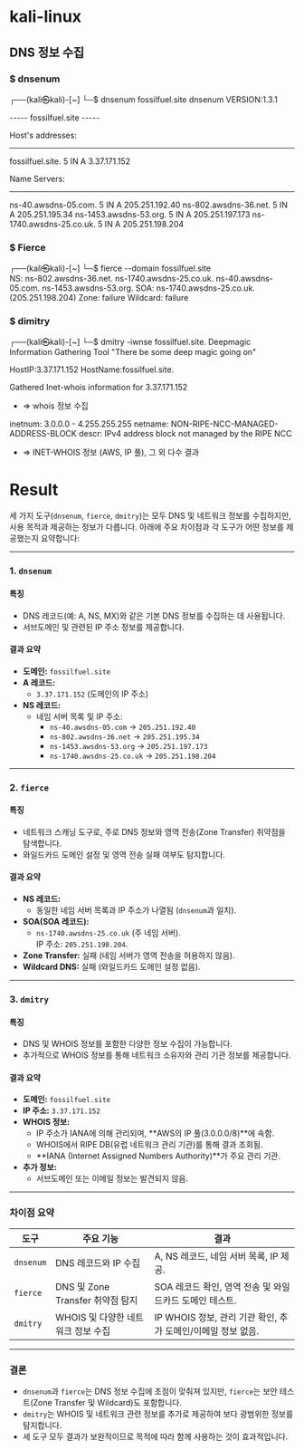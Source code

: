 # kali-linux

## DNS 정보 수집
### $ dnsenum

┌──(kali㉿kali)-[~]
└─$ dnsenum fossilfuel.site
dnsenum VERSION:1.3.1

-----   fossilfuel.site   -----


Host's addresses:
__________________

fossilfuel.site.                         5        IN    A        3.37.171.152


Name Servers:
______________

ns-40.awsdns-05.com.                     5        IN    A        205.251.192.40
ns-802.awsdns-36.net.                    5        IN    A        205.251.195.34
ns-1453.awsdns-53.org.                   5        IN    A        205.251.197.173
ns-1740.awsdns-25.co.uk.                 5        IN    A        205.251.198.204


### $ Fierce 

┌──(kali㉿kali)-[~]
└─$ fierce --domain fossilfuel.site       
NS: ns-802.awsdns-36.net. ns-1740.awsdns-25.co.uk. ns-40.awsdns-05.com. ns-1453.awsdns-53.org.
SOA: ns-1740.awsdns-25.co.uk. (205.251.198.204)
Zone: failure
Wildcard: failure



### $ dimitry

┌──(kali㉿kali)-[~]
└─$ dmitry -iwnse fossilfuel.site.
Deepmagic Information Gathering Tool
"There be some deep magic going on"

HostIP:3.37.171.152
HostName:fossilfuel.site.

Gathered Inet-whois information for 3.37.171.152

- => whois 정보 수집

inetnum:        3.0.0.0 - 4.255.255.255
netname:        NON-RIPE-NCC-MANAGED-ADDRESS-BLOCK
descr:          IPv4 address block not managed by the RIPE NCC

- => INET-WHOIS 정보 (AWS, IP 풀), 그 외 다수 결과

# Result
세 가지 도구(`dnsenum`, `fierce`, `dmitry`)는 모두 DNS 및 네트워크 정보를 수집하지만, 사용 목적과 제공하는 정보가 다릅니다. 아래에 주요 차이점과 각 도구가 어떤 정보를 제공했는지 요약합니다:

---

### 1. **`dnsenum`**
#### 특징
- DNS 레코드(예: A, NS, MX)와 같은 기본 DNS 정보를 수집하는 데 사용됩니다.
- 서브도메인 및 관련된 IP 주소 정보를 제공합니다.

#### 결과 요약
- **도메인:** `fossilfuel.site`
- **A 레코드:**
    - `3.37.171.152` (도메인의 IP 주소)
- **NS 레코드:**
    - 네임 서버 목록 및 IP 주소:
        - `ns-40.awsdns-05.com` → `205.251.192.40`
        - `ns-802.awsdns-36.net` → `205.251.195.34`
        - `ns-1453.awsdns-53.org` → `205.251.197.173`
        - `ns-1740.awsdns-25.co.uk` → `205.251.198.204`

---

### 2. **`fierce`**
#### 특징
- 네트워크 스캐닝 도구로, 주로 DNS 정보와 영역 전송(Zone Transfer) 취약점을 탐색합니다.
- 와일드카드 도메인 설정 및 영역 전송 실패 여부도 탐지합니다.

#### 결과 요약
- **NS 레코드:**
    - 동일한 네임 서버 목록과 IP 주소가 나열됨 (`dnsenum`과 일치).
- **SOA(SOA 레코드):**
    - `ns-1740.awsdns-25.co.uk` (주 네임 서버).  
      IP 주소: `205.251.198.204`.
- **Zone Transfer:** 실패 (네임 서버가 영역 전송을 허용하지 않음).
- **Wildcard DNS:** 실패 (와일드카드 도메인 설정 없음).

---

### 3. **`dmitry`**
#### 특징
- DNS 및 WHOIS 정보를 포함한 다양한 정보 수집이 가능합니다.
- 추가적으로 WHOIS 정보를 통해 네트워크 소유자와 관리 기관 정보를 제공합니다.

#### 결과 요약
- **도메인:** `fossilfuel.site`
- **IP 주소:** `3.37.171.152`
- **WHOIS 정보:**
    - IP 주소가 IANA에 의해 관리되며, **AWS의 IP 풀(3.0.0.0/8)**에 속함.
    - WHOIS에서 RIPE DB(유럽 네트워크 관리 기관)를 통해 결과 조회됨.
    - **IANA (Internet Assigned Numbers Authority)**가 주요 관리 기관.
- **추가 정보:**
    - 서브도메인 또는 이메일 정보는 발견되지 않음.

---

### **차이점 요약**
| **도구**         | **주요 기능**                             | **결과**                                                                                  |
|-------------------|-------------------------------------------|------------------------------------------------------------------------------------------|
| `dnsenum`         | DNS 레코드와 IP 수집                      | A, NS 레코드, 네임 서버 목록, IP 제공.                                                   |
| `fierce`          | DNS 및 Zone Transfer 취약점 탐지          | SOA 레코드 확인, 영역 전송 및 와일드카드 도메인 테스트.                                    |
| `dmitry`          | WHOIS 및 다양한 네트워크 정보 수집         | IP WHOIS 정보, 관리 기관 확인, 추가 도메인/이메일 정보 없음.                               |

---

### **결론**
- `dnsenum`과 `fierce`는 DNS 정보 수집에 초점이 맞춰져 있지만, `fierce`는 보안 테스트(Zone Transfer 및 Wildcard)도 포함합니다.
- `dmitry`는 WHOIS 및 네트워크 관련 정보를 추가로 제공하여 보다 광범위한 정보를 탐지합니다.
- 세 도구 모두 결과가 보완적이므로 목적에 따라 함께 사용하는 것이 효과적입니다.


